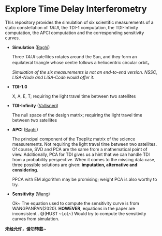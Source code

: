 # Explore Time Delay Interferometry 

This repository provides the simulation of six scientific measurements of a static constellation of *TAIJI*,  the TDI-1 computation, the TDI-Infinity computation, the APCI computation and the corresponding sensitivity curves.

- **Simulation** ([Baghi](https://journals.aps.org/prd/abstract/10.1103/PhysRevD.104.122001 ))

  Three *TAIJI* satellites rotates around the Sun, and they form an equilateral triangle whose centre follows a heliocentric circular orbit。

  *Simulation of the six measurements is not an end-to-end version. NSSC, LISA-Node and LISA-Code would offer it.*

- **TDI-1.0**

  X, A, E, T; requiring the light travel time between two satellites

- **TDI-Infinity** ([Vallisneri](https://arxiv.org/abs/2008.12343 ))

  The null space of the design matrix; requiring the light travel time between two satellites

- **APCI** ([Baghi](https://journals.aps.org/prd/abstract/10.1103/PhysRevD.104.122001 ))

  The principal component of the Toeplitz matrix of the science measurements. Not requiring the light travel time between two satellites. Of course, SVD and PCA are the same from a mathematical point of view. Additionally, PCA for TDI gives us a hint that we can handle TDI from a probability perspective. When it comes to the missing data case, three possible solutions are given: **imputation, alternative and considering**. 

  PPCA with EM algorithm may be promising; weight PCA is also worthy to try.

- **Sensitivity** ([Wang](https://journals.aps.org/prd/abstract/10.1103/PhysRevD.103.063021))

  Ok~ The equation used to compute the sensitivity curve is from WANGPANPAN(2020). **HOWEVER**, equations in the paper are inconsistent . 😅(HUST ~LoL~) Would try to compute the sensitivity curves from simulation.

**未经允许，请勿转载~**
